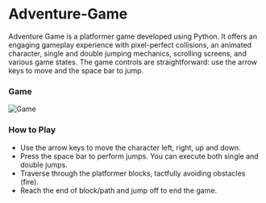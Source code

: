 # Adventure-Game
Adventure Game is a platformer game developed using Python. It offers an engaging gameplay experience with pixel-perfect collisions, an animated character, single and double jumping mechanics, scrolling screens, and various game states. The game controls are straightforward: use the arrow keys to move and the space bar to jump.

### Game 
![Game ](assets/adventure-game.jpg)

### How to Play
 - Use the arrow keys to move the character left, right, up and down.
 - Press the space bar to perform jumps. You can execute both single and double jumps.
 - Traverse through the platformer blocks, tactfully avoiding obstacles (fire).
 - Reach the end of block/path and jump off to end the game.
